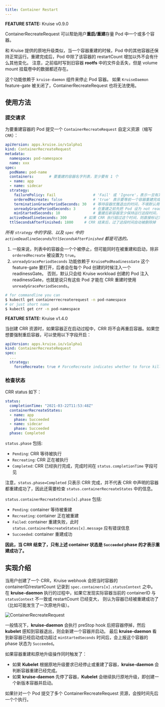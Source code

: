 ```yaml
---
title: Container Restart
---
```


**FEATURE STATE:** Kruise v0.9.0

ContainerRecreateRequest 可以帮助用户**重启/重建**存量 Pod 中一个或多个容器。

和 Kruise 提供的原地升级类似，当一个容器重建的时候，Pod 中的其他容器还保持正常运行。重建完成后，Pod 中除了该容器的 restartCount 增加以外不会有什么其他变化。
注意，之前临时写到旧容器 **rootfs** 中的文件会丢失，但是 volume mount 挂载卷中的数据都还存在。

这个功能依赖于 `kruise-daemon` 组件来停止 Pod 容器。
如果 `KruiseDaemon` feature-gate 被关闭了，ContainerRecreateRequest 也将无法使用。

## 使用方法

### 提交请求

为要重建容器的 Pod 提交一个 `ContainerRecreateRequest` 自定义资源（缩写 `CRR`）：

```yaml
apiVersion: apps.kruise.io/v1alpha1
kind: ContainerRecreateRequest
metadata:
  namespace: pod-namespace
  name: xxx
spec:
  podName: pod-name
  containers:       # 要重建的容器名字列表，至少要有 1 个
  - name: app
  - name: sidecar
  strategy:
    failurePolicy: Fail                 # 'Fail' 或 'Ignore'，表示一旦有某个容器停止或重建失败， CRR 立即结束
    orderedRecreate: false              # 'true' 表示要等前一个容器重建完成了，再开始重建下一个
    terminationGracePeriodSeconds: 30   # 等待容器优雅退出的时间，不填默认用 Pod 中定义的
    unreadyGracePeriodSeconds: 3        # 在重建之前先把 Pod 设为 not ready，并等待这段时间后再开始执行重建
    minStartedSeconds: 10               # 重建后新容器至少保持运行这段时间，才认为该容器重建成功
  activeDeadlineSeconds: 300        # 如果 CRR 执行超过这个时间，则直接标记为结束（未结束的容器标记为失败）
  ttlSecondsAfterFinished: 1800     # CRR 结束后，过了这段时间自动被删除掉
```

*所有 `strategy` 中的字段、以及 `spec` 中的 `activeDeadlineSeconds`/`ttlSecondsAfterFinished` 都是可选的。*

1. 一般来说，列表中的容器会一个个被停止，但可能同时在被重建和启动，除非 `orderedRecreate` 被设置为 `true`。
2. `unreadyGracePeriodSeconds` 功能依赖于 `KruisePodReadinessGate` 这个 feature-gate 要打开，后者会在每个 Pod 创建的时候注入一个 readinessGate。
   否则，默认只会给 Kruise workload 创建的 Pod 注入 readinessGate，也就是说只有这些 Pod 才能在 CRR 重建时使用 `unreadyGracePeriodSeconds`。

```bash
# for commandline you can
$ kubectl get containerrecreaterequest -n pod-namespace
# or just short name
$ kubectl get crr -n pod-namespace
```

**FEATURE STATE:** Kruise v1.4.0

当创建 CRR 资源时，如果容器正在启动过程中，CRR 将不会再重启容器。如果您想要强制重启容器，可以使用以下字段开启：

```yaml
apiVersion: apps.kruise.io/v1alpha1
kind: ContainerRecreateRequest
spec:
  ...
  strategy:
    forceRecreate: true # ForceRecreate indicates whether to force kill the container even if the previous container is starting.
```

### 检查状态

CRR status 如下：

```yaml
status:
  completionTime: "2021-03-22T11:53:48Z"
  containerRecreateStates:
  - name: app
    phase: Succeeded
  - name: sidecar
    phase: Succeeded
  phase: Completed
```

`status.phase` 包括:

- `Pending`: CRR 等待被执行
- `Recreating`: CRR 正在被执行
- `Completed`: CRR 已经执行完成，完成时间在 `status.completionTime` 字段可见

注意，`status.phase=Completed` 只表示 CRR 完成，并不代表 CRR 中声明的容器都重建成功了，因此还需要检查 `status.containerRecreateStates` 中的信息。

`status.containerRecreateStates[x].phase` 包括:

- `Pending`: container 等待被重建
- `Recreating`: container 正在被重建
- `Failed`: container 重建失败，此时 `status.containerRecreateStates[x].message` 应有错误信息
- `Succeeded`: container 重建成功

**因此，当 CRR 结束了，只有上述 container 状态是 `Succeeded` phase 的才表示重建成功了。**

## 实现介绍

当用户创建了一个 CRR，Kruise webhook 会把当时容器的 containerID/restartCount 记录到 `spec.containers[x].statusContext` 之中。
在 **kruise-daemon** 执行的过程中，如果它发现实际容器当前的 containerID 与 `statusContext` 不一致或 restartCount 已经变大，
则认为容器已经被重建成功了（比如可能发生了一次原地升级）。

![ContainerRecreateRequest](/img/docs/user-manuals/containerrecreaterequest.png)

一般情况下，**kruise-daemon** 会执行 preStop hook 后把容器停掉，然后 **kubelet** 感知到容器退出，则会新建一个容器并启动。
最后 **kruise-daemon** 看到新容器已经启动成功超过 `minStartedSeconds` 时间后，会上报这个容器的 phase 状态为 `Succeeded`。

如果容器重建和原地升级操作同时触发了：

- 如果 **Kubelet** 根据原地升级要求已经停止或重建了容器，**kruise-daemon** 会判断容器重建已经完成。
- 如果 **kruise-daemon** 先停了容器，**Kubelet** 会继续执行原地升级，即创建一个新版本容器并启动。

如果针对一个 Pod 提交了多个 ContainerRecreateRequest 资源，会按时间先后一个个执行。
